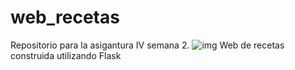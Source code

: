 # web_recetas
Repositorio para la asigantura IV semana 2.
![img](https://travis-ci.org/LuisGi93/web_recetas.svg?branch=master)
Web de recetas construida utilizando Flask
